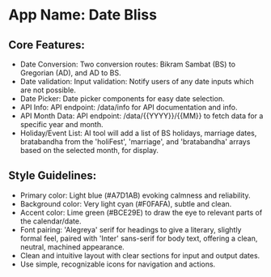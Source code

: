# **App Name**: Date Bliss

## Core Features:

- Date Conversion: Two conversion routes: Bikram Sambat (BS) to Gregorian (AD), and AD to BS.
- Date validation: Input validation: Notify users of any date inputs which are not possible.
- Date Picker: Date picker components for easy date selection.
- API Info: API endpoint: /data/info for API documentation and info.
- API Month Data: API endpoint: /data/{{YYYY}}/{{MM}} to fetch data for a specific year and month.
- Holiday/Event List: AI tool will add a list of BS holidays, marriage dates, bratabandha from the 'holiFest', 'marriage', and 'bratabandha' arrays based on the selected month, for display.

## Style Guidelines:

- Primary color: Light blue (#A7D1AB) evoking calmness and reliability.
- Background color: Very light cyan (#F0FAFA), subtle and clean.
- Accent color: Lime green (#BCE29E) to draw the eye to relevant parts of the calendar/date.
- Font pairing: 'Alegreya' serif for headings to give a literary, slightly formal feel, paired with 'Inter' sans-serif for body text, offering a clean, neutral, machined appearance.
- Clean and intuitive layout with clear sections for input and output dates.
- Use simple, recognizable icons for navigation and actions.